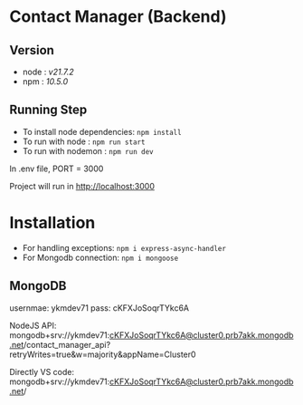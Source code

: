 # Contact Manager (Backend)

## Version 
* node : *v21.7.2*
* npm : *10.5.0*

## Running Step
* To install node dependencies: `npm install`
* To run with node : `npm run start`
* To run with nodemon : `npm run dev`

In .env file, PORT = 3000

Project will run in [http://localhost:3000](http://localhost:3000)

# Installation
* For handling exceptions: `npm i express-async-handler`
* For Mongodb connection: `npm i mongoose`

## MongoDB 
usernmae: ykmdev71
pass: cKFXJoSoqrTYkc6A

NodeJS API: mongodb+srv://ykmdev71:cKFXJoSoqrTYkc6A@cluster0.prb7akk.mongodb.net/contact_manager_api?retryWrites=true&w=majority&appName=Cluster0

Directly VS code: mongodb+srv://ykmdev71:cKFXJoSoqrTYkc6A@cluster0.prb7akk.mongodb.net/